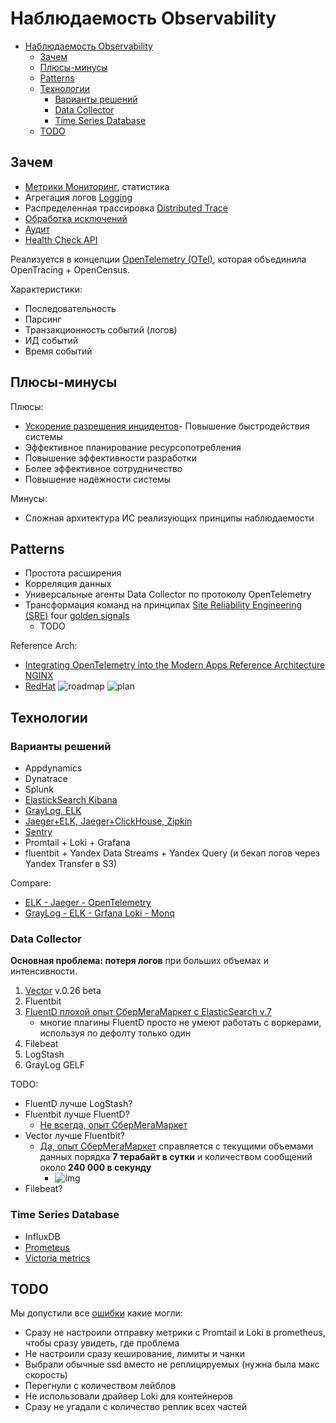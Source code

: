 # Наблюдаемость Observability

- [Наблюдаемость Observability](#наблюдаемость-observability)
	- [Зачем](#зачем)
	- [Плюсы-минусы](#плюсы-минусы)
	- [Patterns](#patterns)
	- [Технологии](#технологии)
		- [Варианты решений](#варианты-решений)
		- [Data Collector](#data-collector)
		- [Time Series Database](#time-series-database)
	- [TODO](#todo)

## Зачем

- [Метрики Мониторинг](../../technology/monitoring.md), статистика
- Агрегация логов [Logging](../../technology/logging.md)
- Распределенная трассировка [Distributed Trace](../../technology/tracing.distributed.md)
- [Обработка исключений](../pattern/exception.handle.md)
- [Аудит](../pattern/observability/pattern.audit.md)
- [Health Check API](../pattern/observability/pattern.healthcheck.md)

Реализуется в концепции [OpenTelemetry (OTel)](../../technology/protocols.integration/otel.md), которая объединила OpenTracing + OpenCensus.

Характеристики:

- Последовательность
- Парсинг
- Транзакционность событий (логов)
- ИД событий
- Время событий

## Плюсы-минусы

Плюсы:

- [Ускорение разрешения инцидентов](https://habr.com/ru/amp/publications/727072/)- Повышение быстродействия системы
- Эффективное планирование ресурсопотребления
- Повышение эффективности разработки
- Более эффективное сотрудничество
- Повышение надёжности системы

Минусы:

- Сложная архитектура ИС реализующих принципы наблюдаемости

## Patterns

- Простота расширения
- Корреляция данных
- Универсальные агенты Data Collector по протоколу OpenTelemetry
- Трансформация команд на принципах [Site Reliability Engineering (SRE)](../../devops/sre.md) four [golden signals](https://sre.google/sre-book/monitoring-distributed-systems/)
	- TODO

Reference Arch:

- [Integrating OpenTelemetry into the Modern Apps Reference Architecture NGINX](https://www.nginx.com/blog/integrating-opentelemetry-modern-apps-reference-architecture-progress-report?mkt_tok=NjUzLVNNQy03ODMAAAGDoZc8tBnTTPpd0LyW8jL4ptLEDNmRtqT86ruxAIy0w26Q36wbMRlF5KC3BMfg2BcRVqWCoPUW3J4gMfJLANmKejRzOQC80kmD2-ueYoqT-DoXcB1iUA)
- [RedHat](https://www.redhat.com/architect/hybrid-cloud-observability)
	![roadmap](https://www.redhat.com/architect/sites/default/files/styles/embed_large/public/2022-11/summaryofobservalitysolution.png?itok=Vihud-bJ)
	![plan](https://www.redhat.com/architect/sites/default/files/styles/embed_large/public/2022-11/observabilitysolution.insteps.png?itok=3c9lpFUb)

## Технологии

### Варианты решений

- Appdynamics
- Dynatrace
- Splunk
- [ElastickSearch Kibana](../../technology/monitoring/elk.md)
- [GrayLog, ELK](../../technology/logging.md)
- [Jaeger+ELK, Jaeger+ClickHouse, Zipkin](../../technology/tracing.distributed.md)
- [Sentry](../../technology/observability/sentry.md)
- Promtail + Loki + Grafana	
- fluentbit + Yandex Data Streams + Yandex Query (и бекап логов через Yandex Transfer в S3)

Compare:

- [ELK - Jaeger - OpenTelemetry](https://www.nginx.com/blog/integrating-opentelemetry-modern-apps-reference-architecture-progress-report?mkt_tok=NjUzLVNNQy03ODMAAAGDoZc8tBnTTPpd0LyW8jL4ptLEDNmRtqT86ruxAIy0w26Q36wbMRlF5KC3BMfg2BcRVqWCoPUW3J4gMfJLANmKejRzOQC80kmD2-ueYoqT-DoXcB1iUA)
- [GrayLog - ELK - Grfana Loki - Monq](https://habr.com/ru/post/594805/)

### Data Collector

__Основная проблема: потеря логов__ при больших объемах и интенсивности.

1. [Vector](https://vector.dev/) v.0.26 beta
2. Fluentbit
3. [FluentD плохой опыт СберМегаМаркет с ElasticSearch v.7](https://habr.com/ru/company/sbermegamarket/blog/696844/)
	- многие плагины FluentD просто не умеют работать с воркерами, используя по дефолту только один
4. Filebeat
5. LogStash
6. GrayLog GELF

TODO:

- FluentD лучше LogStash?
- Fluentbit лучше FluentD?
	- [Не всегда, опыт СберМегаМаркет](https://habr.com/ru/company/sbermegamarket/blog/696844/)
- Vector лучше Fluentbit?
	- [Да, опыт СберМегаМаркет](https://habr.com/ru/company/sbermegamarket/blog/696844/) справляется с текущими объемами данных порядка __7 терабайт в сутки__ и количеством сообщений около __240 000 в секунду__
		- ![img](https://habrastorage.org/r/w1560/getpro/habr/upload_files/770/8d7/241/7708d72418f567bfadab0e381fc8c462.png)
- Filebeat?

### Time Series Database

- InfluxDB
- [Prometeus](../../technology/store/prometheus.md)
- [Victoria metrics](../../technology/monitoring/victoriametrics.md)


## TODO

Мы допустили все [ошибки](https://habr.com/ru/company/sbermegamarket/blog/696844/#comment_24875276) какие могли:
- Сразу не настроили отправку метрики с Promtail и Loki в prometheus, чтобы сразу увидеть, где проблема
- Не настроили сразу кеширование, лимиты и чанки
- Выбрали обычные ssd вместо не реплицируемых (нужна была макс скорость)
- Перегнули с количеством лейблов
- Не использовали драйвер Loki для контейнеров
- Сразу не угадали с количество реплик всех частей